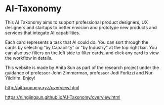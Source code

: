 # AI-Taxonomy

This AI Taxonomy aims to support professional product designers, UX designers and startups to better envision and prototype new products and services that integate AI capabilities.  

Each card represents a task that AI could do. You can sort through the cards by selecting “by Capability” or "by Industry" at the top right bar. You can also use filters on the left side to filter cards, and click any card to view the workflow in details.  

This website is made by Anita Sun as part of the research project under the guidance of professor John Zimmerman, professor Jodi Forlizzi and Nur Yildirim. Enjoy!

http://aitaxonomy.xyz/overview.html

https://ningjingsun.github.io/AI-Taxonomy/overview.html
